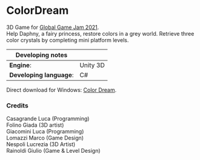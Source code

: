 # ColorDream
3D Game for [Global Game Jam 2021](https://globalgamejam.org/2021/games/color-dream-4).\
Help Daphny, a fairy princess, restore colors in a grey world. Retrieve three color crystals by completing mini platform levels.

| Developing notes |  |
| ---- | ---- |
| **Engine**: | Unity 3D |
| **Developing language**: | C# |

Direct download for Windows: [Color Dream](https://ggj.s3.amazonaws.com/games/2021/01/340851/exec/KfDtM/Windows_V4.zip).

### Credits

Casagrande Luca (Programming)\
Folino Giada (3D artist)\
Giacomini Luca (Programming)\
Lomazzi Marco (Game Design)\
Nespoli Lucrezia (3D Artist)\
Rainoldi Giulio (Game & Level Design)


